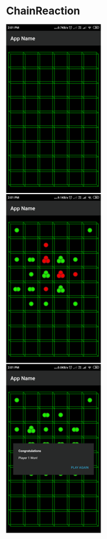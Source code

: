 # ChainReaction
<img src="Image/Screenshot_2019-07-10-14-01-01-874_com.example.shahzeb.chainreaction.png" width="256">
<img src="Image/Screenshot_2019-07-10-14-01-35-056_com.example.shahzeb.chainreaction.png" width="256">
<img src="Image/Screenshot_2019-07-10-14-01-43-507_com.example.shahzeb.chainreaction.png" width="256">
